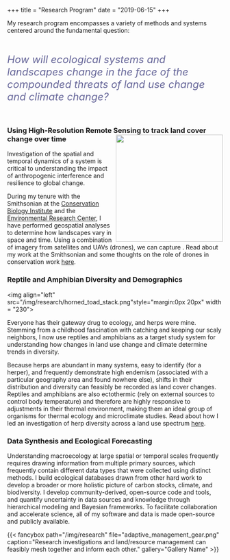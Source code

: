 
+++
title = "Research Program"
date = "2019-06-15"
+++


My research program encompasses a variety of methods and systems centered around the fundamental question: 

<br>

<font size="5" color = #666699> *How will ecological systems and landscapes change in the face of the compounded threats of land use change and climate change?* </font>

<br>


### **Using High-Resolution Remote Sensing to track land cover change over time** <img align="right" src="/img/research/Myanmar.gif" width = "250">


Investigation of the spatial and temporal dynamics of a system is critical to understanding the impact of anthropogenic interference and resilience to global change.

During my tenure with the Smithsonian at the [Conservation Biology Institute](https://nationalzoo.si.edu/conservation) and the [Environmental Research Center](https://serc.si.edu/), I have performed geospatial analyses to determine how landscapes vary in space and time. Using a combination of imagery from satellites and UAVs (drones), we can capture . Read about my work at the Smithsonian and some thoughts on the role of drones in conservation work [here](https://natureinparadise.com/2018/06/02/how-drones-are-changing-remote-sensing-and-the-face-of-conservation/).

### **Reptile and Amphibian Diversity and Demographics** 

<img align="left" src="/img/research/horned_toad_stack.png"style="margin:0px 20px" width = "230">

Everyone has their gateway drug to ecology, and herps were mine. Stemming from a childhood fascination with catching and keeping our scaly neighbors, I now use reptiles and amphibians as a target study system for understanding how changes in land use change and climate determine trends in diversity.  

Because herps are abundant in many systems, easy to identify (for a herper), and frequently demonstrate high endemism (associated with a particular geography area and found nowhere else), shifts in their distribution and diversity can feasibly be recorded as land cover changes. Reptiles and amphibians are also ectothermic (rely on external sources to control body temperature) and therefore are highly responsive to adjustments in their thermal environment, making them an ideal group of organisms for thermal ecology and microclimate studies. Read about how I led an investigation of herp diversity across a land use spectrum [here](https://natureinparadise.com/2017/11/25/delineating-diversity-the-drift-fences/).

### **Data Synthesis and Ecological Forecasting**

Understanding macroecology at large spatial or temporal scales frequently requires drawing information from multiple primary sources, which frequently contain different data types that were collected using distinct methods. I build ecological databases drawn from other hard work to develop a broader or more holistic picture of carbon stocks, climate, and biodiversity. I develop community-derived, open-source code and tools, and quantify uncertainty in data sources and knowledge through hierarchical modeling and Bayesian frameworks. To facilitate collaboration and accelerate science, all of my software and data is made open-source and publicly available.


{{< fancybox path="/img/research" file="adaptive_management_gear.png" caption="Research investigations and land/resource management can feasibly mesh together and inform each other." gallery="Gallery Name" >}}

